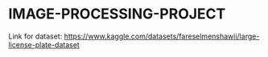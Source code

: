 # IMAGE-PROCESSING-PROJECT

Link for dataset: https://www.kaggle.com/datasets/fareselmenshawii/large-license-plate-dataset
